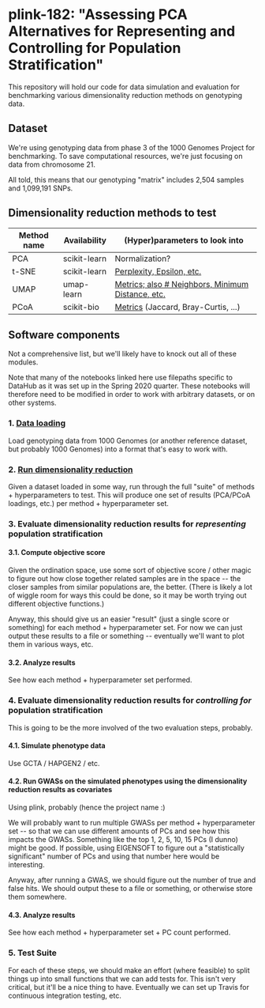 # plink-182: "Assessing PCA Alternatives for Representing and Controlling for Population Stratification"

This repository will hold our code for data simulation and evaluation for
benchmarking various dimensionality reduction methods on genotyping data.

## Dataset

We're using genotyping data from phase 3 of the 1000 Genomes Project for benchmarking.
To save computational resources, we're just focusing on data from chromosome 21.

All told, this means that our genotyping "matrix" includes 2,504 samples and 1,099,191 SNPs.

## Dimensionality reduction methods to test

| Method name | Availability | (Hyper)parameters to look into |
| --- | --- | --- |
| PCA | scikit-learn | Normalization? |
| t-SNE | scikit-learn | [Perplexity, Epsilon, etc.](https://towardsdatascience.com/how-to-tune-hyperparameters-of-tsne-7c0596a18868) |
| UMAP | umap-learn | [Metrics; also # Neighbors, Minimum Distance, etc.](https://umap-learn.readthedocs.io/en/latest/parameters.html)
| PCoA | scikit-bio | [Metrics](http://scikit-bio.org/docs/latest/generated/skbio.diversity.beta_diversity.html?highlight=beta_diversity#skbio.diversity.beta_diversity) (Jaccard, Bray-Curtis, ...) |

## Software components

Not a comprehensive list, but we'll likely have to knock out all of these modules.

Note that many of the notebooks linked here use filepaths specific to DataHub as it was set up in the Spring 2020 quarter. These notebooks will therefore need to be modified in order to work with arbitrary datasets, or on other systems.

### 1. [Data loading](https://nbviewer.jupyter.org/github/fedarko/plink-182/blob/master/notebooks/01-Load-Data.ipynb)
Load genotyping data from 1000 Genomes (or another reference dataset, but probably 1000 Genomes) into a format that's easy to work with.

### 2. [Run dimensionality reduction](https://nbviewer.jupyter.org/github/fedarko/plink-182/blob/master/notebooks/02-Run-Dimensionality-Reduction.ipynb)
Given a dataset loaded in some way, run through the full "suite" of methods + hyperparameters to test. This will produce one set of results (PCA/PCoA loadings, etc.) per method + hyperparameter set.

### 3. Evaluate dimensionality reduction results for _representing_ population stratification

#### 3.1. Compute objective score
Given the ordination space, use some sort of objective score / other magic to figure out how close together related samples are in the space -- the closer samples from similar populations are, the better. (There is likely a lot of wiggle room for ways this could be done, so it may be worth trying out different objective functions.)

Anyway, this should give us an easier "result" (just a single score or something) for each method + hyperparameter set. For now we can just output these results to a file or something -- eventually we'll want to plot them in various ways, etc.

#### 3.2. Analyze results
See how each method + hyperparameter set performed.

### 4. Evaluate dimensionality reduction results for _controlling for_ population stratification
This is going to be the more involved of the two evaluation steps, probably.

#### 4.1. Simulate phenotype data
Use GCTA / HAPGEN2 / etc.

#### 4.2. Run GWASs on the simulated phenotypes using the dimensionality reduction results as covariates
Using plink, probably (hence the project name :)

We will probably want to run multiple GWASs per method + hyperparameter set -- so that we can use different amounts of PCs and see how this impacts the GWASs. Something like the top 1, 2, 5, 10, 15 PCs (I dunno) might be good. If possible, using EIGENSOFT to figure out a "statistically significant" number of PCs and using that number here would be interesting.

Anyway, after running a GWAS, we should figure out the number of true and false hits. We should output these to a file or something, or otherwise store them somewhere.

#### 4.3. Analyze results
See how each method + hyperparameter set + PC count performed.

### 5. Test Suite
For each of these steps, we should make an effort (where feasible) to split things up into small functions that we can add tests for. This isn't very critical, but it'll be a nice thing to have. Eventually we can set up Travis for continuous integration testing, etc.
